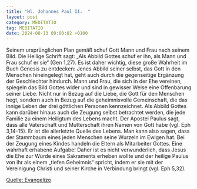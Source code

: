 ```yaml
---
title: "Hl. Johannes Paul II.  "
layout: post
category: MEDITATIO
tag: MEDITATIO
date: 2024-08-13 09:00:02 +0100
---
```

Seinem ursprünglichen Plan gemäß schuf Gott Mann und Frau nach seinem Bild. Die Heilige Schrift sagt: „Als Abbild Gottes schuf er ihn, als Mann und Frau schuf er sie“ (Gen 1,27). Es ist daher wichtig, diese große Wahrheit im Buch Genesis zu entdecken: Jenes Abbild seiner selbst, das Gott in den Menschen hineingelegt hat, geht auch durch die gegenseitige Ergänzung der Geschlechter hindurch.<!--more--> Mann und Frau, die sich in der Ehe vereinen, spiegeln das Bild Gottes wider und sind in gewisser Weise eine Offenbarung seiner Liebe. Nicht nur in Bezug auf die Liebe, die Gott für den Menschen hegt, sondern auch in Bezug auf die geheimnisvolle Gemeinschaft, die das innige Leben der drei göttlichen Personen kennzeichnet.
Als Abbild Gottes kann darüber hinaus auch die Zeugung selbst betrachtet werden, die jede Familie zu einem Heiligtum des Lebens macht. Der Apostel Paulus sagt, dass alle Vaterschaft und Mutterschaft ihren Namen von Gott habe (vgl. Eph 3,14-15). Er ist die allerletzte Quelle des Lebens. Man kann also sagen, dass der Stammbaum eines jeden Menschen seine Wurzeln im Ewigen hat. Bei der Zeugung eines Kindes handeln die Eltern als Mitarbeiter Gottes. Eine wahrhaft erhabene Aufgabe! Daher ist es nicht verwunderlich, dass Jesus die Ehe zur Würde eines Sakraments erheben wollte und der heilige Paulus von ihr als einem „tiefen Geheimnis“ spricht, indem er sie mit der Vereinigung Christi und seiner Kirche in Verbindung bringt (vgl. Eph 5,32).

[Quelle: Evangelizo](https://evangeliumtagfuertag.org/DE/gospel)